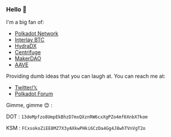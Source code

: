 ### Hello 👋
I'm a big fan of:
- [Polkadot Network](https://polkadot.network/)
- [Interlay BTC](https://www.interlay.io/)
- [HydraDX](https://hydradx.io/)
- [Centrifuge](https://centrifuge.io/)
- [MakerDAO](https://makerdao.com/)
- [AAVE](https://aave.com/)

Providing dumb ideas that you can laugh at.
You can reach me at:
- [Twitter/𝕏](https://twitter.com/Ekatva336115)
- [Polkadot Forum](https://forum.polkadot.network/u/ektvwcksvn/activity)

Gimme, gimme :blush: :

DOT : `13deMpfzo8UmpEkBhzD7mxQXznRW6cxXgPZo4mf6XnbX7kom`

KSM : `FCxsokoZiEE8MZ7X3yAXkwPHki6CzDa4Gg4J8whTVnVgT2o`
<!--
**EktvWcksvn/EktvWcksvn** is a ✨ _special_ ✨ repository because its `README.md` (this file) appears on your GitHub profile.

Here are some ideas to get you started:

- 🔭 I’m currently working on ...
- 🌱 I’m currently learning ...
- 👯 I’m looking to collaborate on ...
- 🤔 I’m looking for help with ...
- 💬 Ask me about ...
- 📫 How to reach me: ...
- 😄 Pronouns: ...
- ⚡ Fun fact: ...
-->
